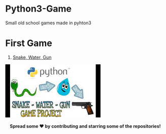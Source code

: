 # Python3-Game
Small old school games made in pyhton3

# First Game
1. [Snake, Water, Gun](/snake_water_gun/)
<img align="center" alt="jpg" src="/snake_water_gun/index.jpg" />


<div align="center">

#### Spread some ❤️ by contributing and starring some of the repositories!

</div>
